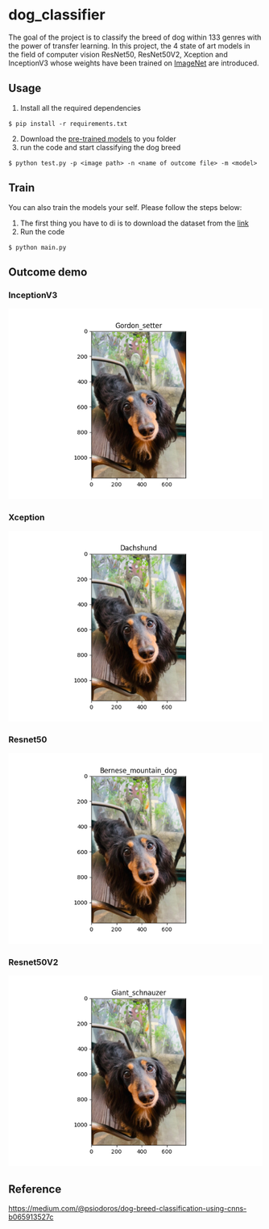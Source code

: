 # dog_classifier
The goal of the project is to classify the breed of dog within 133 genres with the power of transfer learning. In this project, the 4 state of art models in the field of computer vision ResNet50, ResNet50V2, Xception and InceptionV3 whose weights have been trained on [ImageNet](http://www.image-net.org) are introduced.


## Usage
1. Install all the required dependencies 
```shell
$ pip install -r requirements.txt 
```
2. Download the [pre-trained models](https://drive.google.com/file/d/19vfusnKtNDW91MG57DvTsXDIDFZaAquL/view?usp=sharing) to you folder
3. run the code and start classifying the dog breed
```shell
$ python test.py -p <image path> -n <name of outcome file> -m <model>
```

## Train
You can also train the models your self. Please follow the steps below:

1. The first thing you have to di is to download the dataset from the [link](https://s3-us-west-1.amazonaws.com/udacity-aind/dog-project/dogImages.zip)
2. Run the code 
```shell=
$ python main.py
```

## Outcome demo
### InceptionV3
![image alt](https://github.com/Spencer19990618/dog_classifier/blob/main/img/outcomeI.png?raw=true)

### Xception
![image alt](https://github.com/Spencer19990618/dog_classifier/blob/main/img/outcomeX.png?raw=true)

### Resnet50
![image alt](https://github.com/Spencer19990618/dog_classifier/blob/main/img/outcomeR.png?raw=true)

### Resnet50V2
![image alt](https://github.com/Spencer19990618/dog_classifier/blob/main/img/outcomeR2.png?raw=true)

## Reference
https://medium.com/@psiodoros/dog-breed-classification-using-cnns-b065913527c


